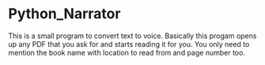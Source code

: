 # Python_Narrator

This is a small program to convert text to voice.
Basically this progam opens up any PDF that you ask for and starts reading it for you.
You only need to mention the book name with location to read from and page number too.
